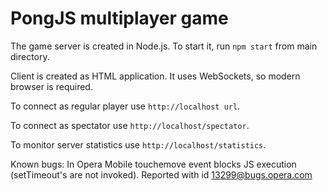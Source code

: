 PongJS multiplayer game
=======

The game server is created in Node.js. To start it, run ``npm start`` from main directory.

Client is created as HTML application. It uses WebSockets, so modern browser is required.

To connect as regular player use ``http://localhost url``.

To connect as spectator use ``http://localhost/spectator``.

To monitor server statistics use ``http://localhost/statistics``.


Known bugs:
In Opera Mobile touchemove event blocks JS execution (setTimeout's are not invoked). Reported with id 13299@bugs.opera.com